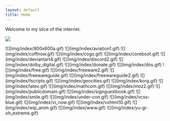 ```yaml
---
layout: default
title: Home
---
```


Welcome to my slice of the internet.

![](img/index/construction.gif)

<span class="gif-grid">
![](img/index/800x600a.gif)
![](img/index/aviation1.gif)
![](img/index/coffnow.gif)
![](img/index/cogs.gif)
![](img/index/coreboot.gif)
![](img/index/deviantart4.gif)
![](img/index/discord2.gif)
![](img/index/dolby_digital.gif)
![](img/index/donate.gif)
![](img/index/dos.gif)
![](img/index/free.gif)
![](img/index/freeware2.gif)
![](img/index/freewareguide.gif)
![](img/index/freewareguide2.gif)
![](img/index/fscripts.gif)
![](img/index/geocities.gif)
![](img/index/korg.gif)
![](img/index/latex.gif)
![](img/index/mathcom.gif)
![](img/index/moz2.gif)
![](img/index/publicdomain.gif)
![](img/index/signguestbook.gif)
![](img/index/smile.gif)
![](img/index/under-con.gif)
![](img/index/vcss-blue.gif)
![](img/index/vi_now.gif)
![](img/index/vxhtml10.gif)
![](img/index/wip_anim.gif)
![](img/index/www.gif)
![](img/index/yu-gi-oh_extreme.gif)
</span>